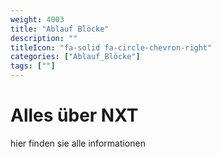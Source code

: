```yaml
---
weight: 4003
title: "Ablauf Blöcke"
description: ""
titleIcon: "fa-solid fa-circle-chevron-right"
categories: ["Ablauf_Blöcke"]
tags: [""]
---
```



# Alles über NXT
hier finden sie alle informationen

